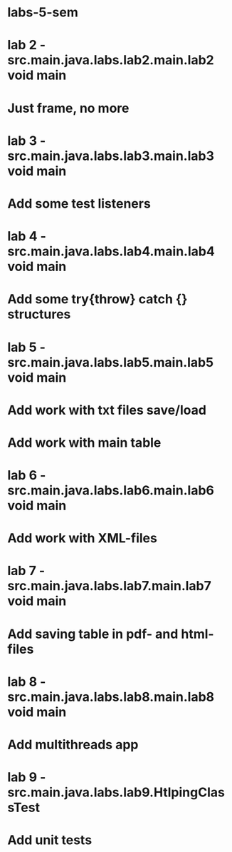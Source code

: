 # labs-5-sem
# lab 2 - src.main.java.labs.lab2.main.lab2 void main
# Just frame, no more
# lab 3 - src.main.java.labs.lab3.main.lab3 void main
# Add some test listeners
# lab 4 - src.main.java.labs.lab4.main.lab4 void main
# Add some try{throw} catch {} structures
# lab 5 - src.main.java.labs.lab5.main.lab5 void main
# Add work with txt files save/load
# Add work with main table
# lab 6 - src.main.java.labs.lab6.main.lab6 void main
# Add work with XML-files
# lab 7 - src.main.java.labs.lab7.main.lab7 void main
# Add saving table in pdf- and html-files
# lab 8 - src.main.java.labs.lab8.main.lab8 void main
# Add multithreads app
# lab 9 - src.main.java.labs.lab9.HtlpingClassTest
# Add unit tests
